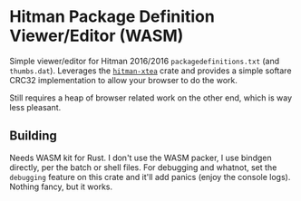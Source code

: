 # Hitman Package Definition Viewer/Editor (WASM)

Simple viewer/editor for Hitman 2016/2016 `packagedefinitions.txt` (and `thumbs.dat`).  Leverages the [`hitman-xtea`](../..hitman-xtea) crate and provides a simple softare CRC32 implementation to allow your browser to do the work.

Still requires a heap of browser related work on the other end, which is way less pleasant.

## Building

Needs WASM kit for Rust.  I don't use the WASM packer, I use bindgen directly, per the batch or shell files.  For debugging and whatnot, set the `debugging` feature on this crate and it'll add panics (enjoy the console logs).  Nothing fancy, but it works.
